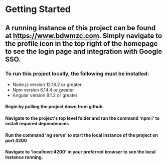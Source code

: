 # Getting Started

## A running instance of this project can be found at https://www.bdwmzc.com. Simply navigate to the profile icon in the top right of the homepage to see the login page and integration with Google SSO.

### To run this project locally, the following must be installed:

- Node.js version 12.16.2 or greater
- Npm version 6.14.4 or greater
- Angular version 9.1.2 or greater

#### Begin by pulling the project down from github.
#### Navigate to the project's top level folder and run the command 'npm i' to install required dependencies
#### Run the command 'ng serve' to start the local instance of the project on port 4200
#### Navigate to 'localhost:4200' in your preferred browser to see the local instance running.
